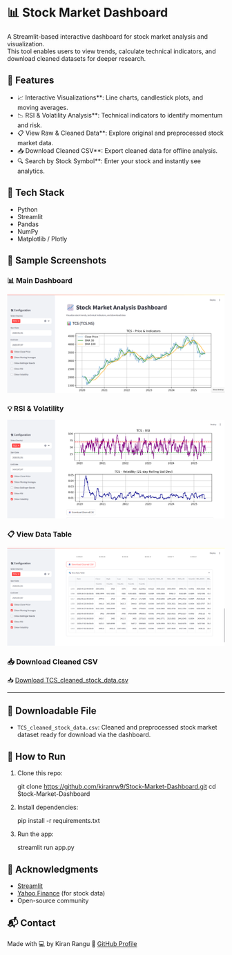 # 📊 Stock Market Dashboard

A Streamlit-based interactive dashboard for stock market analysis and visualization.  
This tool enables users to view trends, calculate technical indicators, and download cleaned datasets for deeper research.

## 🚀 Features

- 📈 Interactive Visualizations**: Line charts, candlestick plots, and moving averages.
- 📉 RSI & Volatility Analysis**: Technical indicators to identify momentum and risk.
- 📋 View Raw & Cleaned Data**: Explore original and preprocessed stock market data.
- 📥 Download Cleaned CSV**: Export cleaned data for offline analysis.
- 🔍 Search by Stock Symbol**: Enter your stock and instantly see analytics.

## 🧰 Tech Stack

- Python
- Streamlit
- Pandas
- NumPy
- Matplotlib / Plotly

## 📸 Sample Screenshots

### 📊 Main Dashboard  
![Main Dashboard](https://raw.githubusercontent.com/KIRANRW9/stock-market-dashboard/main/screenshots/dashboard.png)

### 💡 RSI & Volatility  
![RSI Volatility](https://raw.githubusercontent.com/KIRANRW9/stock-market-dashboard/main/screenshots/rsi_volatility.png)

### 📋 View Data Table  
![View Data Table](https://raw.githubusercontent.com/KIRANRW9/stock-market-dashboard/main/screenshots/view_data_table.png)

### 📥 Download Cleaned CSV  
📥 [Download TCS_cleaned_stock_data.csv](https://raw.githubusercontent.com/KIRANRW9/stock-market-dashboard/main/TCS_cleaned_stock_data.csv)

---

## 📁 Downloadable File

- `TCS_cleaned_stock_data.csv`: Cleaned and preprocessed stock market dataset ready for download via the dashboard.

## 🏁 How to Run

1. Clone this repo:
   
   git clone https://github.com/kiranrw9/Stock-Market-Dashboard.git
   cd Stock-Market-Dashboard
   

2. Install dependencies:
   
   pip install -r requirements.txt
   

3. Run the app:
   
   streamlit run app.py
   

## 🙌 Acknowledgments

- [Streamlit](https://streamlit.io/)
- [Yahoo Finance](https://finance.yahoo.com/) (for stock data)
- Open-source community 

## 📬 Contact

Made with 💻 by Kiran Rangu 
🔗 [GitHub Profile](https://github.com/kiranrw9)
